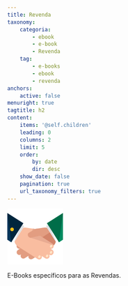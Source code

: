 ```yaml
---
title: Revenda
taxonomy:
    categoria:
        - ebook
        - e-book
        - Revenda
    tag:
        - e-books
        - ebook
        - revenda
anchors:
    active: false
menuright: true
tagtitle: h2
content:
    items: '@self.children'
    leading: 0
    columns: 2
    limit: 5
    order:
        by: date
        dir: desc
    show_date: false
    pagination: true
    url_taxonomy_filters: true
---
```


![Revenda](partner.png)

E-Books específicos para as Revendas.